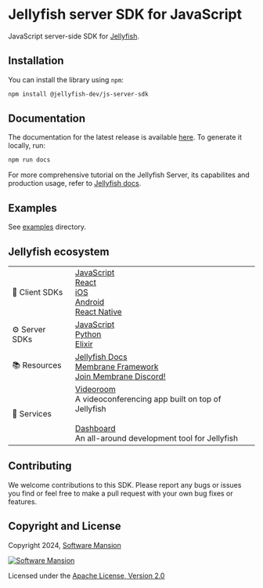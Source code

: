 # Jellyfish server SDK for JavaScript

JavaScript server-side SDK for [Jellyfish](https://github.com/jellyfish-dev/jellyfish).

## Installation

You can install the library using `npm`:

```bash
npm install @jellyfish-dev/js-server-sdk
```

## Documentation

The documentation for the latest release is available [here](https://jellyfish-dev.github.io/js-server-sdk/latest).
To generate it locally, run:

```bash
npm run docs
```

For more comprehensive tutorial on the Jellyfish Server, its capabilites and production usage, refer to
[Jellyfish docs](https://jellyfish-dev.github.io/jellyfish-docs/).

## Examples

See [examples](https://github.com/jellyfish-dev/js-server-sdk/tree/main/examples) directory.

## Jellyfish ecosystem

|                |                                                                                                                                                                                                                                                                                                                                                 |
| -------------- | ----------------------------------------------------------------------------------------------------------------------------------------------------------------------------------------------------------------------------------------------------------------------------------------------------------------------------------------------- |
| 📱 Client SDKs | [JavaScript](https://github.com/jellyfish-dev/ts-client-sdk/) <br/> [React](https://github.com/jellyfish-dev/react-client-sdk) <br/> [iOS](https://github.com/jellyfish-dev/ios-client-sdk) <br/> [Android](https://github.com/jellyfish-dev/android-client-sdk) <br/> [React Native](https://github.com/jellyfish-dev/react-native-client-sdk) |
| ⚙️ Server SDKs | [JavaScript](https://github.com/jellyfish-dev/js-server-sdk) <br/> [Python](https://github.com/jellyfish-dev/python-server-sdk) <br/> [Elixir](https://github.com/jellyfish-dev/elixir_server_sdk)                                                                                                                                              |
| 📚 Resources   | [Jellyfish Docs](https://jellyfish-dev.github.io/jellyfish-docs/) <br/> [Membrane Framework](https://membrane.stream/) <br/> [Join Membrane Discord!](https://discord.gg/nwnfVSY)                                                                                                                                                               |
| 🪼 Services    | [Videoroom](https://github.com/jellyfish-dev/jellyfish_videoroom) <br/> A videoconferencing app built on top of Jellyfish <br/><br/> [Dashboard](https://github.com/jellyfish-dev/jellyfish-dashboard) <br/> An all-around development tool for Jellyfish                                                                                       |

## Contributing

We welcome contributions to this SDK. Please report any bugs or issues you find or feel free to make a pull request
with your own bug fixes or features.

## Copyright and License

Copyright 2024, [Software Mansion](https://swmansion.com/?utm_source=git&utm_medium=readme&utm_campaign=jellyfish)

[![Software Mansion](https://logo.swmansion.com/logo?color=white&variant=desktop&width=200&tag=membrane-github)](https://swmansion.com/?utm_source=git&utm_medium=readme&utm_campaign=jellyfish)

Licensed under the [Apache License, Version 2.0](LICENSE)
